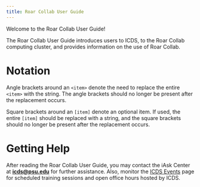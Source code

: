 ```yaml
---
title: Roar Collab User Guide
---
```


Welcome to the Roar Collab User Guide! 

The Roar Collab User Guide introduces users to ICDS, to the Roar Collab 
computing cluster, and provides information on the use of Roar Collab.


# Notation

Angle brackets around an `<item>` denote the need to replace the entire 
`<item>` with the string. The angle brackets should no longer be present after 
the replacement occurs.

Square brackets around an `[item]` denote an optional item. If used, the entire 
`[item]` should be replaced with a string, and the square brackets should no 
longer be present after the replacement occurs.


# Getting Help

After reading the Roar Collab User Guide, you may contact the iAsk Center at 
**icds@psu.edu** for further assistance. Also, monitor the 
[ICDS Events](https://www.icds.psu.edu/news-events/events/) 
page for scheduled training sessions and open office hours hosted by ICDS.

